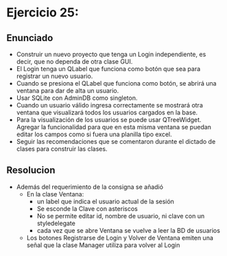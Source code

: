 # Ejercicio 25:
## Enunciado
* Construir un nuevo proyecto que tenga un Login independiente, es decir, que no dependa de otra clase GUI.
* El Login tenga un QLabel que funciona como botón que sea para registrar un nuevo usuario.
* Cuando se presiona el QLabel que funciona como botón, se abrirá una ventana para dar de alta un usuario.
* Usar SQLite con AdminDB como singleton.
* Cuando un usuario válido ingresa correctamente se mostrará otra ventana que visualizará todos los usuarios cargados en la base.
* Para la visualización de los usuarios se puede usar QTreeWidget. Agregar la funcionalidad para que en esta misma ventana se puedan editar los campos como si fuera una planilla tipo excel.
* Seguir las recomendaciones que se comentaron durante el dictado de clases para construir las clases.

## Resolucion
* Además del requerimiento de la consigna se añadió
  * En la clase Ventana:
    * un label que indica el usuario actual de la sesión
    * Se esconde la Clave con asteriscos
    * No se permite editar id, nombre de usuario, ni clave con un styledelegate
    * cada vez que se abre Ventana se vuelve a leer la BD de usuarios 
  * Los botones Registrarse de Login y Volver de Ventana emiten una señal que la clase Manager utiliza para volver al Login
